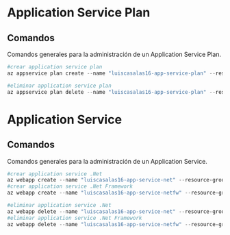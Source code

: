 # Application Service Plan

## Comandos

Comandos generales para la administración de un Application Service Plan.

```powershell
#crear application service plan
az appservice plan create --name "luiscasalas16-app-service-plan" --resource-group "luiscasalas16-resource-group" --location "eastus2" --sku "F1"
```

```powershell
#eliminar application service plan
az appservice plan delete --name "luiscasalas16-app-service-plan" --resource-group "luiscasalas16-resource-group"
```

# Application Service

## Comandos

Comandos generales para la administración de un Application Service.

```powershell
#crear application service .Net
az webapp create --name "luiscasalas16-app-service-net" --resource-group "luiscasalas16-resource-group" --plan "luiscasalas16-app-service-plan" --runtime "dotnet:7"
#crear application service .Net Framework
az webapp create --name "luiscasalas16-app-service-netfw" --resource-group "luiscasalas16-resource-group" --plan "luiscasalas16-app-service-plan" --runtime "ASPNET:V4.8"
```

```powershell
#eliminar application service .Net
az webapp delete --name "luiscasalas16-app-service-net" --resource-group "luiscasalas16-resource-group" --keep-empty-plan
#eliminar application service .Net Framework
az webapp delete --name "luiscasalas16-app-service-netfw" --resource-group "luiscasalas16-resource-group" --keep-empty-plan
```
